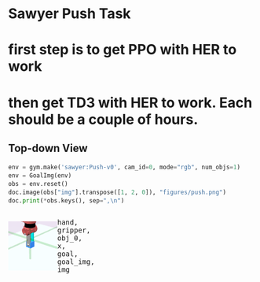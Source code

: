 
# Sawyer Push Task

# first step is to get PPO with HER to work
# then get TD3 with HER to work. Each should be a couple of hours.

## Top-down View

``` python
env = gym.make('sawyer:Push-v0', cam_id=0, mode="rgb", num_objs=1)
env = GoalImg(env)
obs = env.reset()
doc.image(obs["img"].transpose([1, 2, 0]), "figures/push.png")
doc.print(*obs.keys(), sep=",\n")
```
<div style="flex-wrap:wrap; display:flex; flex-direction:row; item-align:center;"><img style="align-self:center;" src="figures/push.png" /><pre>
hand,
gripper,
obj_0,
x,
goal,
goal_img,
img
</pre>
</div>
